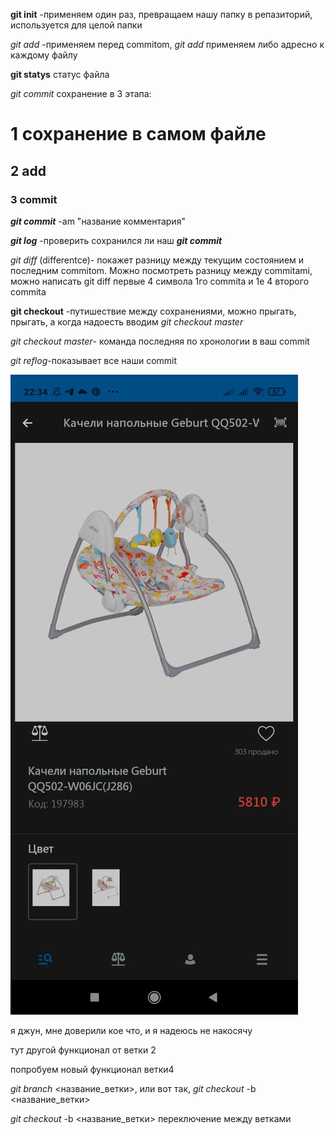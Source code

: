 **git init** -применяем один раз, превращаем нашу папку в репазиторий, используется для целой папки

_git add_ -применяем перед commitom, _git add_ применяем либо адресно к каждому файлу

**git statys** статус файла

*git commit* сохранение в 3 этапа:

# 1 сохранение в самом файле 

## 2 add

### 3 commit

***git commit*** -am "название комментария"

***git log*** -проверить сохранился ли наш ***git commit***

_git diff_ (differentce)- покажет разницу между текущим состоянием и последним commitom. Можно посмотреть разницу между commitami, можно написать git diff первые 4 символа 1го commita и 1е 4 второго commita

**git checkout** -путишествие между сохранениями, можно прыгать, прыгать, а когда надоесть вводим *git checkout master*

*git checkout master*- команда последняя по хронологии в ваш commit

*git reflog*-показывает все наши commit

![мое фото](./img.jpg)

я джун, мне доверили кое что, и я надеюсь не накосячу

тут другой функционал от ветки 2

попробуем новый функционал ветки4

*git branch* <название_ветки>,
или вот так,
*git checkout* -b <название_ветки>

*git checkout* -b <название_ветки> переключение между ветками
